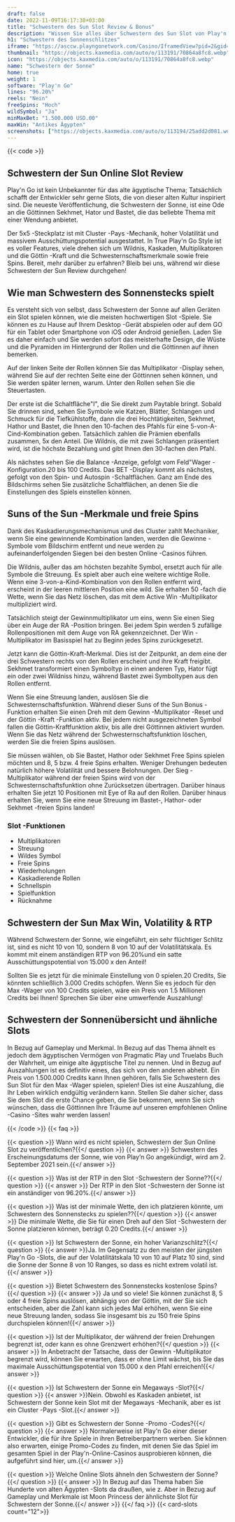 ```yaml
---
draft: false
date: 2022-11-09T16:17:38+03:00
title: "Schwestern des Sun Slot Review & Bonus"
description: "Wissen Sie alles über Schwestern des Sun Slot von Play'n Go's Auszahlungen, Volatilität, RTP, Funktionen und erhalten kostenlose Spins und Boni von den besten Online -Casinos!"
h1: "Schwestern des Sonnenschlitzes"
iframe: "https://asccw.playngonetwork.com/Casino/IframedView?pid=2&gid=sistersofthesun&lang=en_US&practice=1&channel=desktop&div=flashobject&width=100%25&height=100%25&user=&password=&ctx=&demo=2&brand=&lobby=&rccurrentsessiontime=0&rcintervaltime=0&rcaccounthistoryurl=&rccontinueurl=&rcexiturl=&rchistoryurlmode=&autoplaylimits=0&autoplayreset=0&callback=flashCallback&rcmga=&resourcelevel=0&hasjackpots=False&country=&pauseplay=&playlimit=&selftest=&sessiontime=&coreweburl=https://asccw.playngonetwork.com/&showpoweredby=True"
thumbnail: "https://objects.kaxmedia.com/auto/o/113191/70864a8fc8.webp"
icon: "https://objects.kaxmedia.com/auto/o/113191/70864a8fc8.webp"
name: "Schwestern der Sonne"
home: true
weight: 1
software: "Play'n Go"
lines: "96.20%"
reels: "Nein"
freeSpins: "Hoch"
wildSymbol: "Ja"
minMaxBet: "1.500.000 USD.00"
maxWin: "Antikes Ägypten"
screenshots: ["https://objects.kaxmedia.com/auto/o/113194/25add2d081.webp"]
---
```


{{< code >}}<h2>Schwestern der Sun Online Slot Review</h2><p>Play'n Go ist kein Unbekannter für das alte ägyptische Thema; Tatsächlich schafft der Entwickler sehr gerne Slots, die von dieser alten Kultur inspiriert sind. Die neueste Veröffentlichung, die Schwestern der Sonne, ist eine Ode an die Göttinnen Sekhmet, Hator und Bastet, die das beliebte Thema mit einer Wendung anbietet.</p><p>Der 5x5 -Steckplatz ist mit Cluster -Pays -Mechanik, hoher Volatilität und massivem Ausschüttungspotential ausgestattet. In True Play'n Go Style ist es voller Features, viele drehen sich um Wildnis, Kaskaden, Multiplikatoren und die Göttin -Kraft und die Schwesternschaftsmerkmale sowie freie Spins. Bereit, mehr darüber zu erfahren? Bleib bei uns, während wir diese Schwestern der Sun Review durchgehen!</p><h2>Wie man Schwestern des Sonnenstecks spielt</h2><p>Es versteht sich von selbst, dass Schwestern der Sonne auf allen Geräten ein Slot spielen können, wie die meisten hochwertigen Slot -Spiele. Sie können es zu Hause auf Ihrem Desktop -Gerät abspielen oder auf dem GO für ein Tablet oder Smartphone von iOS oder Android genießen. Laden Sie es daher einfach und Sie werden sofort das meisterhafte Design, die Wüste und die Pyramiden im Hintergrund der Rollen und die Göttinnen auf ihnen bemerken.</p><p>Auf der linken Seite der Rollen können Sie das Multiplikator -Display sehen, während Sie auf der rechten Seite eine der Göttinnen sehen können, und Sie werden später lernen, warum. Unter den Rollen sehen Sie die Steuertasten.</p><p>Der erste ist die Schaltfläche"I", die Sie direkt zum Paytable bringt. Sobald Sie drinnen sind, sehen Sie Symbole wie Katzen, Blätter, Schlangen und Schmuck für die Tiefkühlstoffe, dann die drei Hochtätigkeiten, Sekhmet, Hathor und Bastet, die Ihnen den 10-fachen des Pfahls für eine 5-von-A-Cind-Kombination geben. Tatsächlich zahlen die Prämien ebenfalls zusammen, 5x den Anteil. Die Wildnis, die mit zwei Schlangen präsentiert wird, ist die höchste Bezahlung und gibt Ihnen den 30-fachen den Pfahl.</p><p>Als nächstes sehen Sie die Balance -Anzeige, gefolgt vom Feld"Wager -Konfiguration.20 bis 100 Credits. Das BET -Display kommt als nächstes, gefolgt von den Spin- und Autospin -Schaltflächen. Ganz am Ende des Bildschirms sehen Sie zusätzliche Schaltflächen, an denen Sie die Einstellungen des Spiels einstellen können.</p><h2>Suns of the Sun -Merkmale und freie Spins</h2><p>Dank des Kaskadierungsmechanismus und des Cluster zahlt Mechaniker, wenn Sie eine gewinnende Kombination landen, werden die Gewinne -Symbole vom Bildschirm entfernt und neue werden zu aufeinanderfolgenden Siegen bei den besten Online -Casinos führen.</p><p>Die Wildnis, außer das am höchsten bezahlte Symbol, ersetzt auch für alle Symbole die Streuung. Es spielt aber auch eine weitere wichtige Rolle. Wenn eine 3-von-a-Kind-Kombination von den Rollen entfernt wird, erscheint in der leeren mittleren Position eine wild. Sie erhalten 50 -fach die Wette, wenn Sie das Netz löschen, das mit dem Active Win -Multiplikator multipliziert wird.</p><p>Tatsächlich steigt der Gewinnmultiplikator um eins, wenn Sie einen Sieg über ein Auge der RA -Position bringen. Bei jedem Spin werden 5 zufällige Rollenpositionen mit dem Auge von RA gekennzeichnet. Der Win -Multiplikator im Basisspiel hat zu Beginn jedes Spins zurückgesetzt.</p><p>Jetzt kann die Göttin-Kraft-Merkmal. Dies ist der Zeitpunkt, an dem eine der drei Schwestern rechts von den Rollen erscheint und ihre Kraft freigibt. Sekhmet transformiert einen Symboltyp in einen anderen Typ, Hator fügt ein oder zwei Wildniss hinzu, während Bastet zwei Symboltypen aus den Rollen entfernt.</p><p>Wenn Sie eine Streuung landen, auslösen Sie die Schwesternschaftsfunktion. Während dieser Suns of the Sun Bonus -Funktion erhalten Sie einen Dreh mit dem Gewinn -Multiplikator -Reset und der Göttin -Kraft -Funktion aktiv. Bei jedem nicht ausgezeichneten Symbol fallen die Göttin-Kraftfunktion aktiv, bis alle drei Göttinnen aktiviert wurden. Wenn Sie das Netz während der Schwesternschaftsfunktion löschen, werden Sie die freien Spins auslösen.</p><p>Sie müssen wählen, ob Sie Bastet, Hathor oder Sekhmet Free Spins spielen möchten und 8, 5 bzw. 4 freie Spins erhalten. Weniger Drehungen bedeuten natürlich höhere Volatilität und bessere Belohnungen. Der Sieg -Multiplikator während der freien Spins wird von der Schwesternschaftsfunktion ohne Zurücksetzen übertragen. Darüber hinaus erhalten Sie jetzt 10 Positionen mit Eye of Ra auf den Rollen. Darüber hinaus erhalten Sie, wenn Sie eine neue Streuung im Bastet-, Hathor- oder Sekhmet -freien Spins landen!</p><h3>
Slot -Funktionen</h3><ul>
<li></span>
Multiplikatoren</li>
<li></span>
Streuung</li>
<li></span>
Wildes Symbol</li>
<li></span>
Freie Spins</li>
<li></span>
Wiederholungen</li>
<li></span>
Kaskadierende Rollen</li>
<li></span>
Schnellspin</li>
<li></span>
Spielfunktion</li>
<li></span>
Rücknahme</li></ul><h2>Schwestern der Sun Max Win, Volatility & RTP</h2><p>Während Schwestern der Sonne, wie eingeführt, ein sehr flüchtiger Schlitz ist, sind es nicht 10 von 10, sondern 8 von 10 auf der Volatilitätskala. Es kommt mit einem anständigen RTP von 96.20%und ein satte Ausschüttungspotential von 15.000 x den Anteil!</p><p>Sollten Sie es jetzt für die minimale Einstellung von 0 spielen.20 Credits, Sie könnten schließlich 3.000 Credits schöpfen. Wenn Sie es jedoch für den Max -Wager von 100 Credits spielen, wäre ein Preis von 1.5 Millionen Credits bei Ihnen! Sprechen Sie über eine umwerfende Auszahlung!</p><h2>Schwestern der Sonnenübersicht und ähnliche Slots</h2><p>In Bezug auf Gameplay und Merkmal. In Bezug auf das Thema ähnelt es jedoch dem ägyptischen Vermögen von Pragmatic Play und Truelabs Buch der Wahrheit, um einige alte ägyptische Titel zu nennen. Und in Bezug auf Auszahlungen ist es definitiv eines, das sich von den anderen abhebt. Ein Preis von 1.500.000 Credits kann Ihnen gehören, falls Sie Schwestern des Sun Slot für den Max -Wager spielen, spielen! Dies ist eine Auszahlung, die Ihr Leben wirklich endgültig verändern kann. Stellen Sie daher sicher, dass Sie dem Slot die erste Chance geben, die Sie bekommen, wenn Sie sich wünschen, dass die Göttinnen Ihre Träume auf unseren empfohlenen Online -Casino -Sites wahr werden lassen!</p>
{{< /code >}}
{{< faq >}}

{{< question >}} Wann wird es nicht spielen, Schwestern der Sun Online Slot zu veröffentlichen?{{</ question >}}
{{< answer >}} Schwestern des Erscheinungsdatums der Sonne, wie von Play’n Go angekündigt, wird am 2. September 2021 sein.{{</ answer >}}

{{< question >}} Was ist der RTP in den Slot -Schwestern der Sonne??{{</ question >}}
{{< answer >}} Der RTP in den Slot -Schwestern der Sonne ist ein anständiger von 96.20%.{{</ answer >}}

{{< question >}} Was ist der minimale Wette, den ich platzieren könnte, um Schwestern des Sonnenstecks zu spielen??{{</ question >}}
{{< answer >}} Die minimale Wette, die Sie für einen Dreh auf den Slot -Schwestern der Sonne platzieren können, beträgt 0.20 Credits.{{</ answer >}}

{{< question >}} Ist Schwestern der Sonne, ein hoher Varianzschlitz?{{</ question >}}
{{< answer >}}Ja. Im Gegensatz zu den meisten der jüngsten Play'n Go -Slots, die auf der Volatilitätskala 10 von 10 auf Platz 10 sind, sind die Sonne der Sonne 8 von 10 Ranges, so dass es nicht extrem volatil ist.{{</ answer >}}

{{< question >}} Bietet Schwestern des Sonnenstecks kostenlose Spins?{{</ question >}}
{{< answer >}} Ja und so viele! Sie können zunächst 8, 5 oder 4 freie Spins auslösen, abhängig von der Göttin, mit der Sie sich entscheiden, aber die Zahl kann sich jedes Mal erhöhen, wenn Sie eine neue Streuung landen, sodass Sie insgesamt bis zu 150 freie Spins durchspielen können!{{</ answer >}}

{{< question >}} Ist der Multiplikator, der während der freien Drehungen begrenzt ist, oder kann es ohne Grenzwert erhöhen?{{</ question >}}
{{< answer >}} In Anbetracht der Tatsache, dass der Gewinn -Multiplikator begrenzt wird, können Sie erwarten, dass er ohne Limit wächst, bis Sie das maximale Ausschüttungspotential von 15.000 x den Pfahl erreichen!{{</ answer >}}

{{< question >}} Ist Schwestern der Sonne ein Megaways -Slot?{{</ question >}}
{{< answer >}}Nein. Obwohl es Kaskaden anbietet, ist Schwestern der Sonne kein Slot mit der Megaways -Mechanik, aber es ist ein Cluster -Pays -Slot.{{</ answer >}}

{{< question >}} Gibt es Schwestern der Sonne -Promo -Codes?{{</ question >}}
{{< answer >}} Normalerweise ist Play'n Go einer dieser Entwickler, die für ihre Spiele in ihren Betreiberpartnern werben. Sie können also erwarten, einige Promo-Codes zu finden, mit denen Sie das Spiel im gesamten Spiel in der Play'n-Online-Casinos ausprobieren können, die aufgeführt sind hier, um.{{</ answer >}}

{{< question >}} Welche Online Slots ähneln den Schwestern der Sonne?{{</ question >}}
{{< answer >}} In Bezug auf das Thema haben Sie Hunderte von alten Ägypten -Slots da draußen, wie z. Aber in Bezug auf Gameplay und Merkmale ist Moon Princess der ähnlichste Slot für Schwestern der Sonne.{{</ answer >}}
{{</ faq >}}
{{< card-slots count="12">}}